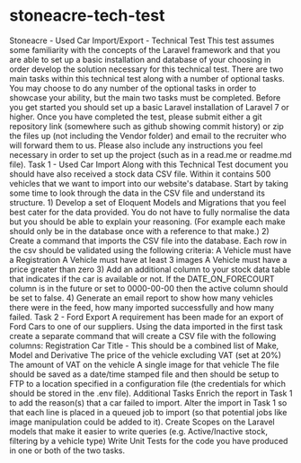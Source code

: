 # stoneacre-tech-test
Stoneacre - Used Car Import/Export - Technical Test This test assumes some familiarity with the concepts of the Laravel framework and that you are able to set up a basic installation and database of your choosing in order develop the solution necessary for this technical test. There are two main tasks within this technical test along with a number of optional tasks. You may choose to do any number of the optional tasks in order to showcase your ability, but the main two tasks must be completed. Before you get started you should set up a basic Laravel installation of Laravel 7 or higher. Once you have completed the test, please submit either a git repository link (somewhere such as github showing commit history) or zip the files up (not including the Vendor folder) and email to the recruiter who will forward them to us. Please also include any instructions you feel necessary in order to set up the project (such as in a read.me or readme.md file). Task 1 - Used Car Import Along with this Technical Test document you should have also received a stock data CSV file. Within it contains 500 vehicles that we want to import into our website's database. Start by taking some time to look through the data in the CSV file and understand its structure. 1) Develop a set of Eloquent Models and Migrations that you feel best cater for the data provided. You do not have to fully normalise the data but you should be able to explain your reasoning. (For example each make should only be in the database once with a reference to that make.) 2) Create a command that imports the CSV file into the database. Each row in the csv should be validated using the following criteria:  A Vehicle must have a Registration A Vehicle must have at least 3 images A Vehicle must have a price greater than zero 3) Add an additional column to your stock data table that indicates if the car is available or not. If the DATE_ON_FORECOURT column is in the future or set to 0000-00-00 then the active column should be set to false. 4) Generate an email report to show how many vehicles there were in the feed, how many imported successfully and how many failed. Task 2 - Ford Export A requirement has been made for an export of Ford Cars to one of our suppliers. Using the data imported in the first task create a separate command that will create a CSV file with the following columns: Registration Car Title - This should be a combined list of Make, Model and Derivative The price of the vehicle excluding VAT (set at 20%) The amount of VAT on the vehicle A single image for that vehicle The file should be saved as a date/time stamped file and then should be setup to FTP to a location specified in a configuration file (the credentials for which should be stored in the .env file).  Additional Tasks Enrich the report in Task 1 to add the reason(s) that a car failed to import. Alter the import in Task 1 so that each line is placed in a queued job to import (so that potential jobs like image manipulation could be added to it). Create Scopes on the Laravel models that make it easier to write queries (e.g. Active/Inactive stock, filtering by a vehicle type) Write Unit Tests for the code you have produced in one or both of the two tasks.
